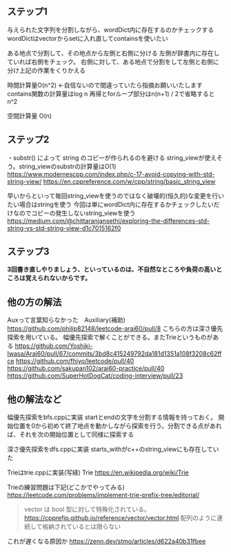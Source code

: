 ## ステップ1
与えられた文字列を分割しながら、wordDict内に存在するのかチェックする
wordDictはvectorからsetに入れ直してcontainsを使いたい

ある地点で分割して、その地点から左側と右側に分ける
左側が辞書内に存在していれば右側をチェック。
右側に対して、ある地点で分割をして左側と右側に分け上記の作業をくりかえる

時間計算量O(n^2) <-自信ないので間違っていたら指摘お願いいたします
contains関数の計算量はlog n
再帰とforループ部分はn(n+1) / 2で省略するとn^2

空間計算量
O(n)

## ステップ2
・substr() によって string のコピーが作られるのを避ける
string_viewが使えそう。string_viewのsubstrの計算量はO(1)
https://www.modernescpp.com/index.php/c-17-avoid-copying-with-std-string-view/
https://en.cppreference.com/w/cpp/string/basic_string_view

早いからといって毎回string_viewを使うのではなく破壊的(恒久的)な変更を行いたい場合はstringを使う
今回は単にwordDict内に存在するかチェックしたいだけなのでコピーの発生しないstring_viewを使う
https://medium.com/@chittaranjansethi/exploring-the-differences-std-string-vs-std-string-view-d1c7015162f0

## ステップ3
**3回書き直しやりましょう、といっているのは、不自然なところや負荷の高いところは覚えられないからです。**

## 他の方の解法
Auxって言葉知らなかった　Auxiliary(補助)
https://github.com/philip82148/leetcode-arai60/pull/8
こちらの方は深さ優先探索を用いている。
幅優先探索で解くことができる。またTrieというものがある
https://github.com/Yoshiki-Iwasa/Arai60/pull/67/commits/3bd8c415249792da181d1351a108f3208c62ffce
https://github.com/fhiyo/leetcode/pull/40
https://github.com/sakupan102/arai60-practice/pull/40
https://github.com/SuperHotDogCat/coding-interview/pull/23

## 他の解法など
幅優先探索をbfs.cppに実装
startとendの文字を分割する情報を持っておく。
開始位置を0から初めて終了地点を動かしながら探索を行う。分割できる点があれば、それを次の開始位置として同様に探索する

深さ優先探索をdfs.cppに実装
starts_withがc++のstring_viewにも存在していた

Trieはtrie.cppに実装(写経)
Trie
https://en.wikipedia.org/wiki/Trie

Trieの練習問題は下記(どこかでやってみる)
https://leetcode.com/problems/implement-trie-prefix-tree/editorial/

>vector は bool 型に対して特殊化されている。
https://cpprefjp.github.io/reference/vector/vector.html
>配列のように連続して格納されているとは限らない

これが遅くなる原因か
https://zenn.dev/stmo/articles/d622a40b31fbee
